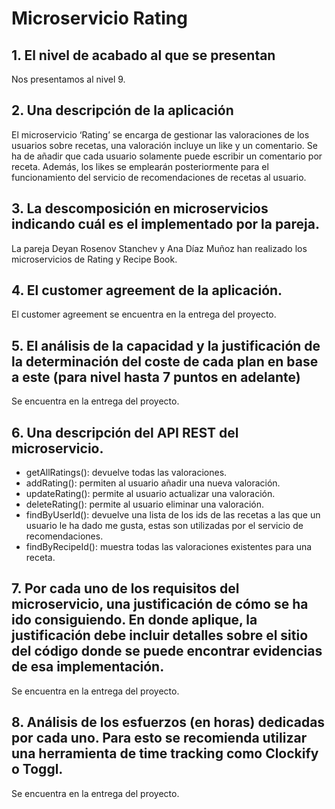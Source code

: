 # Microservicio Rating

## 1. El nivel de acabado al que se presentan
Nos presentamos al nivel 9.

## 2. Una descripción de la aplicación
El microservicio ‘Rating’ se encarga de gestionar las valoraciones de los usuarios sobre recetas, una valoración incluye un like y un comentario. Se ha de añadir que cada usuario solamente puede escribir un comentario por receta. Además, los likes se emplearán posteriormente para el funcionamiento del servicio de recomendaciones de recetas al usuario.  

## 3. La descomposición en microservicios indicando cuál es el implementado por la pareja.
La pareja Deyan Rosenov Stanchev y Ana Díaz Muñoz han realizado los microservicios de Rating y Recipe Book.

## 4. El customer agreement de la aplicación.
El customer agreement se encuentra en la entrega del proyecto.

## 5. El análisis de la capacidad y la justificación de la determinación del coste de cada plan en base a este (para nivel hasta 7 puntos en adelante)
Se encuentra en la entrega del proyecto.

## 6. Una descripción del API REST del microservicio.
* getAllRatings(): devuelve todas las valoraciones. 
* addRating(): permiten al usuario añadir una nueva valoración.
* updateRating(): permite al usuario actualizar una valoración. 
* deleteRating(): permite al usuario eliminar una valoración. 
* findByUserId(): devuelve una lista de los ids de las recetas a las que un usuario le ha dado me gusta, estas son utilizadas por el servicio de recomendaciones. 
* findByRecipeId(): muestra todas las valoraciones existentes para una receta. 

## 7. Por cada uno de los requisitos del microservicio, una justificación de cómo se ha ido consiguiendo. En donde aplique, la justificación debe incluir detalles sobre el sitio del código donde se puede encontrar evidencias de esa implementación.
Se encuentra en la entrega del proyecto.

## 8. Análisis de los esfuerzos (en horas) dedicadas por cada uno. Para esto se recomienda utilizar una herramienta de time tracking como Clockify o Toggl.
Se encuentra en la entrega del proyecto.
